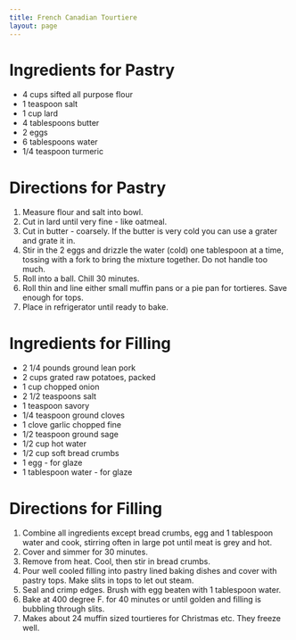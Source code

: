 ```yaml
---
title: French Canadian Tourtiere
layout: page
---
```


# Ingredients for Pastry

* 4 cups sifted all purpose flour
* 1 teaspoon salt
* 1 cup lard
* 4 tablespoons butter
* 2 eggs
* 6 tablespoons water
* 1/4 teaspoon turmeric

# Directions for Pastry

1. Measure flour and salt into bowl.
1. Cut in lard until very fine - like oatmeal.
1. Cut in butter - coarsely. If the butter is very cold you can use a grater and grate it in.
1. Stir in the 2 eggs and drizzle the water (cold) one tablespoon at a time, tossing with a fork to bring the mixture together. Do not handle too much.
1. Roll into a ball. Chill 30 minutes.
1. Roll thin and line either small muffin pans or a pie pan for tortieres. Save enough for tops.
1. Place in refrigerator until ready to bake.

# Ingredients for Filling

* 2 1/4 pounds ground lean pork
* 2 cups grated raw potatoes, packed
* 1 cup chopped onion
* 2 1/2 teaspoons salt
* 1 teaspoon savory
* 1/4 teaspoon ground cloves
* 1 clove garlic chopped fine
* 1/2 teaspoon ground sage
* 1/2 cup hot water
* 1/2 cup soft bread crumbs
* 1 egg - for glaze
* 1 tablespoon water - for glaze

# Directions for Filling

1. Combine all ingredients except bread crumbs, egg and 1 tablespoon water and cook, stirring often in large pot until meat is grey and hot.
1. Cover and simmer for 30 minutes.
1. Remove from heat. Cool, then stir in bread crumbs.
1. Pour well cooled filling into pastry lined baking dishes and cover with pastry tops. Make slits in tops to let out steam.
1. Seal and crimp edges. Brush with egg beaten with 1 tablespoon water.
1. Bake at 400 degree F. for 40 minutes or until golden and filling is bubbling through slits.
1. Makes about 24 muffin sized tourtieres for Christmas etc. They freeze well.
